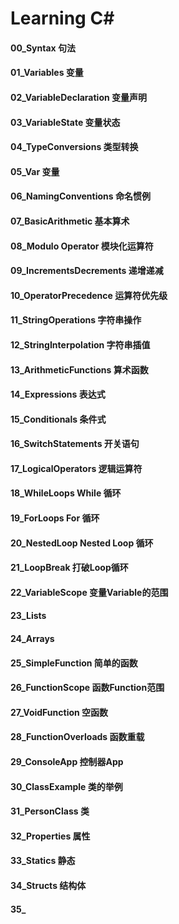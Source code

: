 # Learning C#
#### 00_Syntax 句法
#### 01_Variables 变量
#### 02_VariableDeclaration 变量声明
#### 03_VariableState 变量状态
#### 04_TypeConversions 类型转换
#### 05_Var 变量
#### 06_NamingConventions 命名惯例
#### 07_BasicArithmetic 基本算术
#### 08_Modulo Operator 模块化运算符
#### 09_IncrementsDecrements 递增递减
#### 10_OperatorPrecedence 运算符优先级
#### 11_StringOperations 字符串操作
#### 12_StringInterpolation 字符串插值
#### 13_ArithmeticFunctions 算术函数
#### 14_Expressions 表达式
#### 15_Conditionals 条件式
#### 16_SwitchStatements 开关语句
#### 17_LogicalOperators 逻辑运算符
#### 18_WhileLoops While 循环
#### 19_ForLoops For 循环
#### 20_NestedLoop Nested Loop 循环
#### 21_LoopBreak 打破Loop循环
#### 22_VariableScope 变量Variable的范围
#### 23_Lists
#### 24_Arrays
#### 25_SimpleFunction 简单的函数
#### 26_FunctionScope 函数Function范围
#### 27_VoidFunction 空函数
#### 28_FunctionOverloads 函数重载
#### 29_ConsoleApp 控制器App
#### 30_ClassExample 类的举例
#### 31_PersonClass 类
#### 32_Properties 属性
#### 33_Statics 静态
#### 34_Structs 结构体
#### 35_
